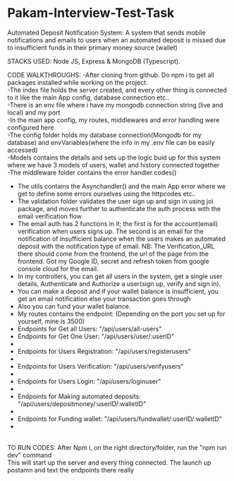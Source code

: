 # Pakam-Interview-Test-Task

Automated Deposit Notification System: A system that sends mobile notifications and emails to users when an automated deposit is missed due to insufficient funds in their primary money source (wallet)

STACKS USED: Node JS, Express & MongoDB (Typescript).

CODE WALKTHROUGHS:
-After cloning from github. Do npm i to get all packages installed while working on the project.
<br/>
-The index file holds the server created, and every other thing is connected to it like the main App config, database connection etc..
<br/>
-There is an env file where i have my mongodb connection string (live and local) and my port
<br/>
-In the main app config, my routes, middlewares and error handling were configured here.
<br/>
-The config folder holds my database connection(Mongodb for my database) and envVariables(where the info in my .env file can be easily accessed)
<br/>
-Models contains the details and sets up the logic buid up for this system where we have 3 models of users, wallet and history connected together
<br/>
-The middleware folder contains the error handler codes()
<br/>

- The utils contains the Asynchandler() and the main App error where we get to define some errors ourselves using the httpcodes etc..
  <br/>
- The validation folder validates the user sign up and sign in using joi package, and moves further to authenticate the auth process with the email verification flow
  <br/>
- The email auth has 2 functions in it; the first is for the account(email) verification when users signs up. The second is an email for the notification of insufficient balance when the users makes an automated deposit
  with the notification type of email.
  NB: The Verification_URL there should come from the frontend, the url of the page from the frontend. Got my Google ID, secret and refresh token from google console cloud for the email.
  <br/>
- In my controllers, you can get all users in the system, get a single user details, Authenticate and Authorize a user(sign up, verify and sign in).
- You can make a deposit and if your wallet balance is insufficient, you get an email notification else your transaction goes through
- Also you can fund your wallet balance.
  <br/>
- My routes contains the endpoint:
  (Depending on the port you set up for yourself, mine is 3500)
  <br/>
- Endpoints for Get all Users: "/api/users/all-users"
  <br/>
- Endpoints for Get One User: "/api/users/user/:userID"
- <br/>
- Endpoints for Users Registration: "/api/users/registerusers"
- <br/>
- Endpoints for Users Verification: "/api/users/verifyusers"
- <br/>
- Endpoints for Users Login: "/api/users/loginuser"
- <br/>
- Endpoints for Making automated deposits: "/api/users/depositmoney/:userID/:walletID"
- <br/>
- Endpoints for Funding wallet: "/api/users/fundwallet/:userID/:walletID"
- <br/>
  <br/>

TO RUN CODES:
After Npm i, on the right directory/folder, run the "npm run dev" command
<br/>
This will start up the server and every thing connected.
The launch up postamn and text the endpoints there really

